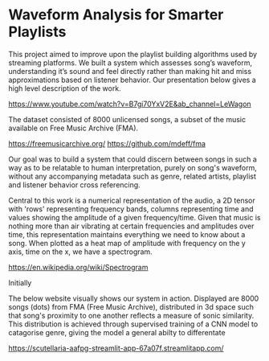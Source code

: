 # Waveform Analysis for Smarter Playlists

This project aimed to improve upon the playlist building algorithms used by streaming platforms. We built a system which assesses song’s waveform, understanding it’s sound and feel directly rather than making hit and miss approximations based on listener behavior. Our presentation below gives a high level description of the work.

https://www.youtube.com/watch?v=B7gi70YxV2E&ab_channel=LeWagon

The dataset consisted of 8000 unlicensed songs, a subset of the music available on Free Music Archive (FMA).

https://freemusicarchive.org/
https://github.com/mdeff/fma

Our goal was to build a system that could discern between songs in such a way as to be relatable to human interpretation, purely on song's waveform, without any accompanying metadata such as genre, related artists, playlist and listener behavior cross referencing.

Central to this work is a numerical representation of the audio, a 2D tensor with 'rows' representing frequency bands, columns representing time and values showing the amplitude of a given frequency/time. Given that music is nothing more than air vibrating at certain frequencies and amplitudes over time, this representation maintains everything we need to know about a song. When plotted as a heat map of amplitude with frequency on the y axis, time on the x, we have a spectrogram.

https://en.wikipedia.org/wiki/Spectrogram

Initially


The below website visually shows our system in action. Displayed are 8000 songs (dots) from FMA (Free Music Archive), distributed in 3d space such that song's proximity to one another reflects a measure of sonic similarity. This distribution is achieved through supervised training of a CNN model to catagorise genre, giving the model a general abilty to differentate

https://scutellaria-aafpg-streamlit-app-67a07f.streamlitapp.com/
